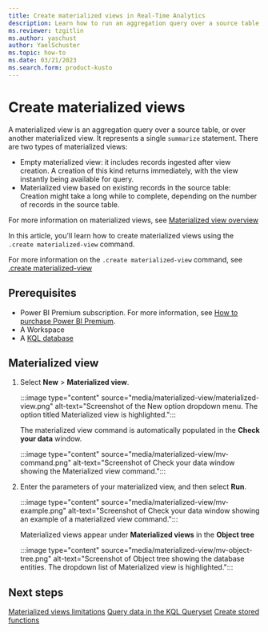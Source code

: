 ```yaml
---
title: Create materialized views in Real-Time Analytics
description: Learn how to run an aggregation query over a source table using materialized views.
ms.reviewer: tzgitlin
ms.author: yaschust
author: YaelSchuster
ms.topic: how-to
ms.date: 03/21/2023
ms.search.form: product-kusto
---
```

# Create materialized views

A materialized view is an aggregation query over a source table, or over another materialized view. It represents a single `summarize` statement. There are two types of materialized views:

* Empty materialized view: it includes records ingested after view creation. A creation of this kind returns immediately, with the view instantly being available for query.
* Materialized view based on existing records in the source table: Creation might take a long while to complete, depending on the number of records in the source table.

For more information on materialized views, see [Materialized view overview](/azure/data-explorer/kusto/management/materialized-views/materialized-view-overview?context=/fabric/context/context)

In this article, you'll learn how to create materialized views using the `.create materialized-view` command.

For more information on the `.create materialized-view` command, see [.create materialized-view](/azure/data-explorer/kusto/management/materialized-views/materialized-view-create?context=/fabric/context/context)

## Prerequisites

* Power BI Premium subscription. For more information, see [How to purchase Power BI Premium](/power-bi/enterprise/service-admin-premium-purchase).
* A Workspace
* A [KQL database](create-database.md)

## Materialized view

1. Select **New** > **Materialized view**.

    :::image type="content" source="media/materialized-view/materialized-view.png" alt-text="Screenshot of the New option dropdown menu. The option titled Materialized view is highlighted.":::

    The materialized view command is automatically populated in the **Check your data** window.

    :::image type="content" source="media/materialized-view/mv-command.png" alt-text="Screenshot of Check your data window showing the Materialized view command.":::

1. Enter the parameters of your materialized view, and then select **Run**.

    :::image type="content" source="media/materialized-view/mv-example.png" alt-text="Screenshot of Check your data window showing an example of a materialized view command.":::

    Materialized views appear under **Materialized views** in the **Object tree**

    :::image type="content" source="media/materialized-view/mv-object-tree.png" alt-text="Screenshot of Object tree showing the database entities. The dropdown list of Materialized view is highlighted.":::

## Next steps

[Materialized views limitations](/azure/data-explorer/kusto/management/materialized-views/materialized-views-limitations?context=/fabric/context/context)
[Query data in the KQL Queryset](kusto-query-set.md)
[Create stored functions](create-functions.md)
